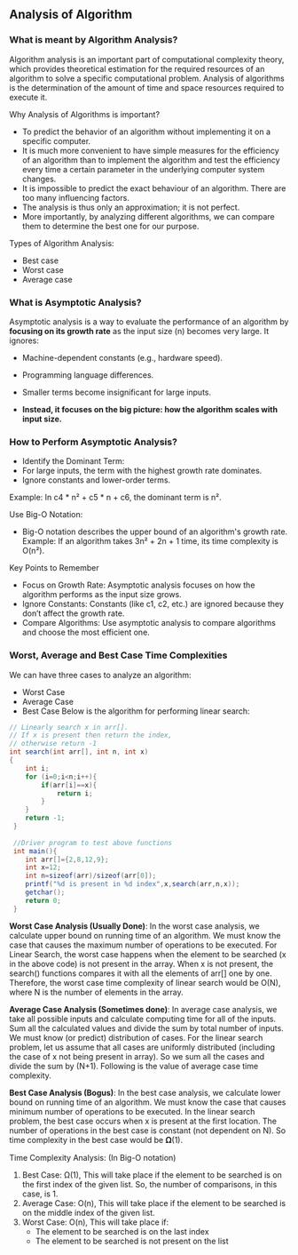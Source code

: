 ## Analysis of Algorithm
### What is meant by Algorithm Analysis?
Algorithm analysis is an important part of computational complexity theory, which provides theoretical estimation for the required resources of an algorithm to solve a specific computational problem. Analysis of algorithms is the determination of the amount of time and space resources required to execute it.

Why Analysis of Algorithms is important?
- To predict the behavior of an algorithm without implementing it on a specific computer.
- It is much more convenient to have simple measures for the efficiency of an algorithm than to implement the algorithm and test the efficiency every time a certain parameter in the underlying computer system changes.
- It is impossible to predict the exact behaviour of an algorithm. There are too many influencing factors.
- The analysis is thus only an approximation; it is not perfect.
- More importantly, by analyzing different algorithms, we can compare them to determine the best one for our purpose.

Types of Algorithm Analysis:
- Best case
- Worst case
- Average case

### What is Asymptotic Analysis?
Asymptotic analysis is a way to evaluate the performance of an algorithm by **focusing on its growth rate** as the input size (n) becomes very large. It ignores:

- Machine-dependent constants (e.g., hardware speed).
- Programming language differences.
- Smaller terms become insignificant for large inputs.

- **Instead, it focuses on the big picture: how the algorithm scales with input size.**

### How to Perform Asymptotic Analysis?
- Identify the Dominant Term:
- For large inputs, the term with the highest growth rate dominates.
- Ignore constants and lower-order terms.

Example: In c4 * n² + c5 * n + c6, the dominant term is n².

Use Big-O Notation:
- Big-O notation describes the upper bound of an algorithm's growth rate.
Example: If an algorithm takes 3n² + 2n + 1 time, its time complexity is O(n²).

Key Points to Remember
- Focus on Growth Rate: Asymptotic analysis focuses on how the algorithm performs as the input size grows.
- Ignore Constants: Constants (like c1, c2, etc.) are ignored because they don’t affect the growth rate.
- Compare Algorithms: Use asymptotic analysis to compare algorithms and choose the most efficient one.

### Worst, Average and Best Case Time Complexities

We can have three cases to analyze an algorithm:
- Worst Case
- Average Case
- Best Case
Below is the algorithm for performing linear search:
```java
// Linearly search x in arr[]. 
// If x is present then return the index,
// otherwise return -1
int search(int arr[], int n, int x)
{
    int i;
    for (i=0;i<n;i++){
    	if(arr[i]==x){
    		return i;
    	}
    }
    return -1;
 }
 
 //Driver program to test above functions
 int main(){
 	int arr[]={2,8,12,9};
 	int x=12;
 	int n=sizeof(arr)/sizeof(arr[0]);
 	printf("%d is present in %d index",x,search(arr,n,x));
 	getchar();
 	return 0;
 }
 ```
 
**Worst Case Analysis (Usually Done)**: In the worst case analysis, we calculate upper bound on running time of an algorithm. We must know the case that causes the maximum number of operations to be executed. For Linear Search, the worst case happens when the element to be searched (x in the above code) is not present in the array. When x is not present, the search() functions compares it with all the elements of arr[] one by one. Therefore, the worst case time complexity of linear search would be  O(N), where N is the number of elements in the array.

**Average Case Analysis (Sometimes done)**:  In average case analysis, we take all possible inputs and calculate computing time for all of the inputs. Sum all the calculated values and divide the sum by total number of inputs. We must know (or predict) distribution of cases. For the linear search problem, let us assume that all cases are uniformly distributed (including the case of x not being present in array). So we sum all the cases and divide the sum by (N+1). Following is the value of average case time complexity.

**Best Case Analysis (Bogus)**: In the best case analysis, we calculate lower bound on running time of an algorithm. We must know the case that causes minimum number of operations to be executed. In the linear search problem, the best case occurs when x is present at the first location. The number of operations in the best case is constant (not dependent on N). So time complexity in the best case would be 𝛀(1).


Time Complexity Analysis: (In Big-O notation)

1. Best Case: Ω(1), This will take place if the element to be searched is on the first index of the given list. So, the number of comparisons, in this case, is 1.
2. Average Case: O(n), This will take place if the element to be searched is on the middle index of the given list.
3. Worst Case: O(n), This will take place if:
    - The element to be searched is on the last index
    - The element to be searched is not present on the list